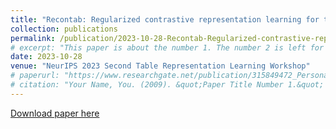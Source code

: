 ```yaml
---
title: "Recontab: Regularized contrastive representation learning for tabular data"
collection: publications
permalink: /publication/2023-10-28-Recontab-Regularized-contrastive-representation-learning-for-tabular-data
# excerpt: "This paper is about the number 1. The number 2 is left for future work."
date: 2023-10-28
venue: "NeurIPS 2023 Second Table Representation Learning Workshop"
# paperurl: "https://www.researchgate.net/publication/315849472_Personalized_fall_risk_assessment_for_long-term_care_services_improvement"
# citation: "Your Name, You. (2009). &quot;Paper Title Number 1.&quot; <i>Journal 1</i>. 1(1)."
---
```


<!-- @format -->

[Download paper here](https://www.researchgate.net/profile/Jing-Wu-206/publication/375719096_ReConTab_Regularized_Contrastive_Representation_Learning_for_Tabular_Data/links/655813b9ce88b87031f17afd/ReConTab-Regularized-Contrastive-Representation-Learning-for-Tabular-Data.pdf)
